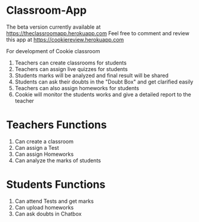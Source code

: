 # Classroom-App

The beta version currently available at https://theclassroomapp.herokuapp.com
Feel free to comment and review this app at https://cookiereview.herokuapp.com 

For development of Cookie classroom

1. Teachers can create classrooms for students
2. Teachers can assign live quizzes for students
3. Students marks will be analyzed and final result will be shared
4. Students can ask their doubts in the "Doubt Box" and get clarified easily
5. Teachers can also assign homeworks for students
6. Cookie will monitor the students works and give a detailed report to the teacher


# Teachers Functions
1. Can create a classroom
2. Can assign a Test 
3. Can assign Homeworks
4. Can analyze the marks of students


# Students Functions
1. Can attend Tests and get marks
2. Can upload homeworks
3. Can ask doubts in Chatbox
